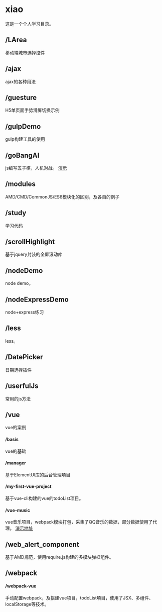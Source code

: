 # xiao
这是一个个人学习目录。

## /LArea
移动端城市选择控件

## /ajax
ajax的各种用法

## /guesture
H5单页面手势滑屏切换示例

## /gulpDemo
gulp构建工具的使用

## /goBangAI
js编写五子棋，人机对战。
[演示](https://xiaoxmok.github.io/xiao/goBangAI/index.html)

## /modules
AMD/CMD/CommonJS/ES6模块化的区别，及各自的例子

## /study
学习代码

## /scrollHighlight
基于jquery封装的全屏滚动库

## /nodeDemo
node demo。

## /nodeExpressDemo
node+express练习

## /less
less。

## /DatePicker
日期选择插件

## /userfulJs
常用的js方法

## /vue
vue的案例
#### /basis
vue的基础
#### /manager
基于ElementUI库的后台管理项目
#### /my-first-vue-project
基于vue-cli构建的vue的todoList项目。
#### /vue-music
vue音乐项目，webpack模块打包，采集了QQ音乐的数据，部分数据使用了代理。
[演示地址](https://xiaoxmok.github.io/xiao/vue/vue-music/dist/index.html)


## /web_alert_component
基于AMD规范，使用require.js构建的多模块弹框组件。

## /webpack
#### /webpack-vue
手动配置webpack，及搭建vue项目，todoList项目，使用了JSX、多组件、localStorage等技术。